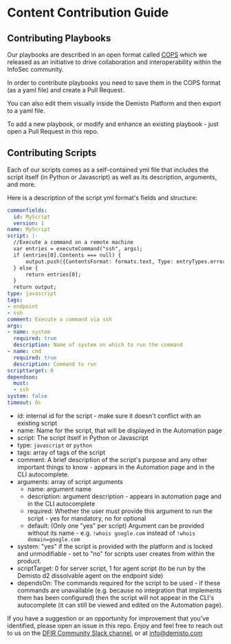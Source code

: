 # Content Contribution Guide

## Contributing Playbooks

Our playbooks are described in an open format called [COPS](https://github.com/demisto/COPS) which we released as an initiative to drive collaboration and interoperability within the InfoSec community.

In order to contribute playbooks you need to save them in the COPS format (as a yaml file) and create a Pull Request.

You can also edit them visually inside the Demisto Platform and then export to a yaml file.

To add a new playbook, or modify and enhance an existing playbook - just open a Pull Request in this repo.

## Contributing Scripts

Each of our scripts comes as a self-contained yml file that includes the script itself (in Python or Javascript) as well as its description, arguments, and more.

Here is a description of the script yml format's fields and structure:

``` yaml
commonfields:
  id: MyScript
  version: 1
name: MyScript
script: |-
  //Execute a command on a remote machine
  var entries = executeCommand("ssh", args);
  if (entries[0].Contents === null) {
      output.push({ContentsFormat: formats.text, Type: entryTypes.error, Contents: "Failed to execute remote command."});
  } else {
      return entries[0];     
  }
  return output;
type: javascript
tags:
- endpoint
- ssh
comment: Execute a command via ssh
args:
- name: system
  required: true
  description: Name of system on which to run the command
- name: cmd
  required: true
  description: Command to run
scripttarget: 0
dependson:
  must:
  - ssh
system: false
timeout: 0s
```

* id: internal id for the script - make sure it doesn't conflict with an existing script
* name: Name for the script, that will be displayed in the Automation page
* script: The script itself in Python or Javascript
* type: `javascript` or `python`
* tags: array of tags of the script
* comment: A brief description of the script's purpose and any other important things to know - appears in the Automation page and in the CLI autocomplete.
* arguments: array of script arguments
	* name: argument name
    * description: argument description - appears in automation page and in the CLI autocomplete
    * required: Whether the user must provide this argument to run the script - yes for mandatory, no for optional
    * default: (Only one "yes" per script) Argument can be provided without its name - e.g. `!whois google.com` instead of `!whois domain=google.com`
* system: "yes" if the script is provided with the platform and is locked and unmodifiable - set to "no" for scripts user creates from within the product.
* scriptTarget: 0 for server script, 1 for agent script (to be run by the Demisto d2 dissolvable agent on the endpoint side)
* dependsOn: The commands required for the script to be used - if these commands are unavailable (e.g. because no integration that implements them has been configured) then the script will not appear in the CLI's autocomplete (it can still be viewed and edited on the Automation page).

If you have a suggestion or an opportunity for improvement that you've identified, please open an issue in this repo.
Enjoy and feel free to reach out to us on the [DFIR Community Slack channel](https://www.demisto.com/community/), or at [info@demisto.com](mailto:info@demisto.com)
